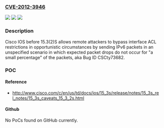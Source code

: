 ### [CVE-2012-3946](https://cve.mitre.org/cgi-bin/cvename.cgi?name=CVE-2012-3946)
![](https://img.shields.io/static/v1?label=Product&message=n%2Fa&color=blue)
![](https://img.shields.io/static/v1?label=Version&message=n%2Fa&color=blue)
![](https://img.shields.io/static/v1?label=Vulnerability&message=n%2Fa&color=brighgreen)

### Description

Cisco IOS before 15.3(2)S allows remote attackers to bypass interface ACL restrictions in opportunistic circumstances by sending IPv6 packets in an unspecified scenario in which expected packet drops do not occur for "a small percentage" of the packets, aka Bug ID CSCty73682.

### POC

#### Reference
- http://www.cisco.com/c/en/us/td/docs/ios/15_3s/release/notes/15_3s_rel_notes/15_3s_caveats_15_3_2s.html

#### Github
No PoCs found on GitHub currently.

